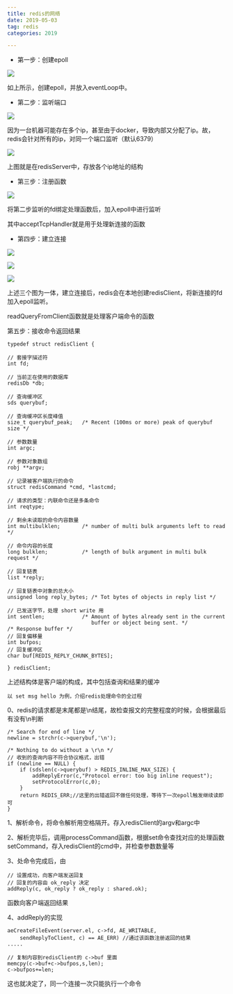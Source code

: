 ```yaml
---
title: redis的网络
date: 2019-05-03
tag: redis
categories: 2019

---
```



- 第一步：创建epoll

![](http://ww1.sinaimg.cn/large/ea3ade00gy1g2nxgq9fzzj20ig0icgnn.jpg)

如上所示，创建epoll，并放入eventLoop中。

<!-- more -->

- 第二步：监听端口

![](http://ww1.sinaimg.cn/large/ea3ade00gy1g2ny6bohf3j20fu03w74q.jpg)

因为一台机器可能存在多个ip，甚至由于docker，导致内部又分配了ip。故，redis会针对所有的ip，对同一个端口监听（默认6379）


![](http://ww1.sinaimg.cn/large/ea3ade00gy1g2ny83sfvjj20g5032weq.jpg)

上图就是在redisServer中，存放各个ip地址的结构


- 第三步：注册函数

![](http://ww1.sinaimg.cn/large/ea3ade00gy1g2nygzmkz6j20hh07zdgw.jpg)

将第二步监听的fd绑定处理函数后，加入epoll中进行监听

其中acceptTcpHandler就是用于处理新连接的函数

- 第四步：建立连接

![](http://ww1.sinaimg.cn/large/ea3ade00gy1g2nynbkvxgj20fn0f576a.jpg)

![](http://ww1.sinaimg.cn/large/ea3ade00gy1g2nz1w1xdjj20ef06aq3i.jpg)

![](http://ww1.sinaimg.cn/large/ea3ade00gy1g2nz40jg2dj20c605774n.jpg)

上述三个图为一体，建立连接后，redis会在本地创建redisClient，将新连接的fd加入epoll监听。

readQueryFromClient函数就是处理客户端命令的函数


第五步：接收命令返回结果

    typedef struct redisClient {

    // 套接字描述符
    int fd;

    // 当前正在使用的数据库
    redisDb *db;

    // 查询缓冲区
    sds querybuf;

    // 查询缓冲区长度峰值
    size_t querybuf_peak;   /* Recent (100ms or more) peak of querybuf size */

    // 参数数量
    int argc;

    // 参数对象数组
    robj **argv;

    // 记录被客户端执行的命令
    struct redisCommand *cmd, *lastcmd;

    // 请求的类型：内联命令还是多条命令
    int reqtype;

    // 剩余未读取的命令内容数量
    int multibulklen;       /* number of multi bulk arguments left to read */

    // 命令内容的长度
    long bulklen;           /* length of bulk argument in multi bulk request */

    // 回复链表
    list *reply;

    // 回复链表中对象的总大小
    unsigned long reply_bytes; /* Tot bytes of objects in reply list */

    // 已发送字节，处理 short write 用
    int sentlen;            /* Amount of bytes already sent in the current
                               buffer or object being sent. */
    /* Response buffer */
    // 回复偏移量
    int bufpos;
    // 回复缓冲区
    char buf[REDIS_REPLY_CHUNK_BYTES];

	} redisClient;

上述结构体是客户端的构成，其中包括查询和结果的缓冲


    以 set msg hello 为例，介绍redis处理命令的全过程


0、redis的请求都是末尾都是\n结尾，故检查报文的完整程度的时候，会根据最后有没有\n判断


    /* Search for end of line */
    newline = strchr(c->querybuf,'\n');

    /* Nothing to do without a \r\n */
    // 收到的查询内容不符合协议格式，出错
    if (newline == NULL) {
        if (sdslen(c->querybuf) > REDIS_INLINE_MAX_SIZE) {
            addReplyError(c,"Protocol error: too big inline request");
            setProtocolError(c,0);
        }
        return REDIS_ERR;//这里的出错返回不做任何处理，等待下一次epoll触发继续读即可
    }


1、解析命令，将命令解析用空格隔开。存入redisClient的argv和argc中

2、解析完毕后，调用processCommand函数，根据set命令查找对应的处理函数setCommand，存入redisClient的cmd中，并检查参数数量等

3、处命令完成后，由

    // 设置成功，向客户端发送回复
    // 回复的内容由 ok_reply 决定
    addReply(c, ok_reply ? ok_reply : shared.ok);

函数向客户端返回结果

4、addReply的实现

    aeCreateFileEvent(server.el, c->fd, AE_WRITABLE,
        sendReplyToClient, c) == AE_ERR) //通过该函数注册返回的结果
    .....

    // 复制内容到redisClient的 c->buf 里面
    memcpy(c->buf+c->bufpos,s,len);
    c->bufpos+=len;

这也就决定了，同一个连接一次只能执行一个命令
